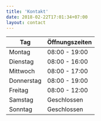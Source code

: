 ```yaml
---
title: 'Kontakt'
date: 2018-02-22T17:01:34+07:00
layout: contact
---
```


| Tag        | Öffnungszeiten |
| ---------- | -------------- |
| Montag     | 08:00 - 19:00  |
| Dienstag   | 08:00 - 16:00  |
| Mittwoch   | 08:00 - 17:00  |
| Donnerstag | 08:00 - 19:00  |
| Freitag    | 08:00 - 12:00  |
| Samstag    | Geschlossen    |
| Sonntag    | Geschlossen    |
